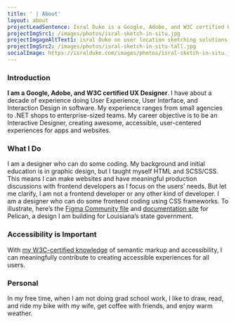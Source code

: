 ```yaml
---
title: ' | About'
layout: about
projectLeadSentence: Isral Duke is a Google, Adobe, and W3C certified UX Designer. He has a decade of experience doing User Experience, User Interface, and Interaction Design in software.
projectImgSrc1: /images/photos/isral-sketch-in-situ.jpg
projectImgageAltText1: isral Duke on user location sketching solutions. Several ink pens surround him. He has his sketchbook in his hands and his laptop, open, on his lap.
projectImgSrc2: /images/photos/isral-sketch-in-situ-tall.jpg
socialImage: https://isralduke.com/images/photos/isral-sketch-in-situ.jpg
---
```


### Introduction

**I am a Google, Adobe, and W3C certified UX Designer**. I have about a decade of experience doing User Experience, User Interface, and Interaction Design in software. My experience ranges from small agencies to .NET shops to enterprise-sized teams. My career objective is to be an Interactive Designer, creating awesome, accessible, user-centered experiences for apps and websites.

### What I Do

I am a designer who can do some coding. My background and initial education is in graphic design, but I taught myself HTML and SCSS/CSS. This means I can make websites and have meaningful production discussions with frontend developers as I focus on the users’ needs. But let me clarify, I am not a frontend developer or any other kind of developer. I am a designer who can do some frontend coding using CSS frameworks. To illustrate, here’s the <a href="https://www.figma.com/community/file/1080971993134221445/Pelican-Mockups-1" target="_blank">Figma Community file</a> and <a href="https://pelican.ots.la.gov/" target="_blank">documentation site</a> for Pelican, a design I am building for Louisiana’s state government.

### Accessibility is Important

With <a href="https://courses.edx.org/certificates/42dc6997e0c4460f885d0763411dee0c" target="_blank">my W3C-certified knowledge</a> of semantic markup and accessibility, I can meaningfully contribute to creating accessible experiences for all users.

### Personal

In my free time, when I am not doing grad school work, I like to draw, read, and ride my bike with my wife, get coffee with friends, and enjoy warm weather.
